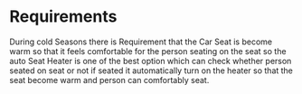 # Requirements

During cold Seasons there is Requirement that the Car Seat is become warm so that it feels comfortable for the person seating on the seat so the auto Seat Heater is one of the best option which can check whether person seated on seat or not if seated it automatically turn on the heater so that the seat become warm and person can comfortably seat.


